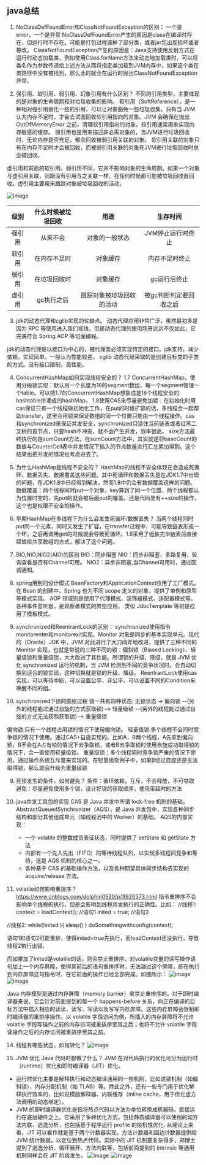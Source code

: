 ## java总结

1. NoClassDefFoundError和ClassNotFoundException的区别：
一个是error，一个是异常
NoClassDefFoundError产生的原因是class在编译时存在，但运行时不存在。可能是打包过程漏掉了部分类，或者jar包出现损坏或者篡改。
ClassNotFoundException产生的原因是：Java支持使用反射方式在运行时动态加载类，例如使用Class.forName方法来动态地加载类时，可以将类名作为参数传递给上述方法从而将指定类加载到JVM内存中，如果这个类在类路径中没有被找到，那么此时就会在运行时抛出ClassNotFoundException异常。

2. 强引用、软引用、弱引用、幻象引用有什么区别？
不同的引用类型，主要体现的是对象的生命周期和对垃圾收集的影响。
软引用（SoftReference），是一种相对强引用弱化一些的引用，可以让对象豁免一些垃圾收集，只有当 JVM 认为内存不足时，才会去试图回收软引用指向的对象。JVM 会确保在抛出 OutOfMemoryError 之前，清理软引用指向的对象。软引用通常用来实现内存敏感的缓存。
弱引用也是用来描述非必需对象的，当JVM进行垃圾回收时，无论内存是否充足，都会回收被弱引用关联的对象。
软引用关联的对象只有在内存不足时才会被回收，而被弱引用关联的对象在JVM进行垃圾回收时总会被回收。

虚引用和前面的软引用、弱引用不同，它并不影响对象的生命周期。如果一个对象与虚引用关联，则跟没有引用与之关联一样，在任何时候都可能被垃圾回收器回收。虚引用主要用来跟踪对象被垃圾回收的活动。

![image](ref_reachable.png)

|级别 | 什么时候被垃圾回收 | 用途 | 生存时间
|:-:|:-:|:-:|:-:|
|强引用 |从来不会|对象的一般状态|JVM停止运行时终止
|软引用|在内存不足时|对象缓存|内存不足时终止
|弱引用|在垃圾回收时|对象缓存|gc运行后终止
|虚引用|gc执行之后|跟踪对象被垃圾回收的活动|被gc判断判定要回收之后

3. jdk的动态代理和cglib实现的优缺点。
动态代理应用非常广泛，虽然最初多是因为 RPC 等使用进入我们视线，但是动态代理的使用场景远远不仅如此，它完美符合 Spring AOP 等切面编程。

jdk的动态代理是以接口为中心的，被代理类必须实现特定的接口。jdk支持，减少依赖，实现简单。一般认为性能较差。
cglib 动态代理采取的是创建目标类的子类的方式。没有接口限制，高性能。

4. ConcurrentHashMap如何实现线程安全的？
1.7 ConcurrentHashMap，使用分段锁实现：默认用一个长度为16的segment数组，每一个segment管理一个table。可以把1.7的ConcurrentHashMap想象成是16个线程安全的hashtable拼凑成的hashMap。
1.8使用CAS来尽量避免加锁：在初始化时用cas保证只有一个线程做初始化工作，在put的时候扩容的话，多线程会一起帮助transfer，这里会用锁来保证数组的同一个位置只能由一个线程操作。cas和synchronized来保证并发安全，synchronized只锁住当前链表或者红黑二叉树的首节点，只要hash不冲突，就不会产生并发，效率很高。
size方法最终执行的是sumCount方法，在sumCount方法中，其实就是将baseCount的数值与CounterCell表中并发情况下插入的节点数量进行汇总累加得到。这个结果也把并发的情况也考虑进去了。

4. 为什么HashMap是线程不安全的？
HashMap的线程不安全体现在会造成死循环、数据丢失、数据覆盖这些问题。其中死循环和数据丢失是在JDK1.7中出现的问题，在JDK1.8中已经得到解决，然而1.8中仍会有数据覆盖这样的问题。
数据覆盖：两个线程同时put一个对象，key算到了同一个位置，两个线程都认为位置时空的，先put的就会被后面put的覆盖。还是代码里有++size的操作，这个也是权限不安全的操作。

4. 早期HashMap在多线程下为什么会发生死循环/数据丢失？
当两个线程同时put同一个元素，同时又发生了扩容，在transfer过程中，可能导致链表形成一个环，之后再调用get的时候就会导致死循环。1.8采用了组装完毕链表后直接赋值给共享数组的方式，解决了这个问题。

5. BIO,NIO,NIO2(AIO)的区别
BIO：同步阻塞
NIO：同步非阻塞，多路复用，轮询查看是否有Channel可用。
NIO2：异步非阻塞,当Channel可用时，通过回调通知。

6. spring用到的设计模式
BeanFactory和ApplicationContext应用了工厂模式。
在 Bean 的创建中，Spring 也为不同 scope 定义的对象，提供了单例和原型等模式实现。
AOP 领域则是使用了代理模式、装饰器模式、适配器模式等。
各种事件监听器，是观察者模式的典型应用。
类似 JdbcTemplate 等则是应用了模板模式。

7. synchronized和ReentrantLock的区别：
synchronized使用指令monitorenter和monitorexit实现。Monitor 对象是同步的基本实现单元。现代的（Oracle）JDK 中，JVM 对此进行了大刀阔斧地改进，提供了三种不同的 Monitor 实现，也就是常说的三种不同的锁：偏斜锁（Biased Locking）、轻量级锁和重量级锁，大大改进了其性能。所谓锁的升级、降级，就是 JVM 优化 synchronized 运行的机制，当 JVM 检测到不同的竞争状况时，会自动切换到适合的锁实现，这种切换就是锁的升级、降级。
ReentrantLock使用cas实现，可以等待中断，可以设置公平、非公平，可以设置不同的Condition来唤醒不同的组。

8. synchronized下锁的膨胀过程
锁一共有四种状态:
无锁状态 
-> 偏向锁 
--(另外的线程能过通过自旋的方式获取锁)--> 轻量级锁 
--(另外的线程能过通过自旋的方式无法获取获取锁)--> 重量级锁

偏向锁:只有一个线程占用锁的情况下使用偏向锁。
轻量级锁:多个线程不会同时竞争锁的情况下使用。通过CAS+自旋实现的。比如A，B两个线程，A先拿到偏向锁，B不会在A占有锁的情况下去争取锁，或者B去争取锁时使用自旋成功取得锁的情况下，会一直使用轻量级锁。
重量级锁：多个线程同时竞争锁严重的情况下使用。通过操作系统互斥量来实现的。在轻量级锁例子中，如果B经过自旋还是无法取得锁，那么就会升级为重量级锁

9. 死锁发生的条件，如何避免？
条件：循环依赖，互斥，不会释放，不可夺取
避免：尽量避免使用多个锁，设计好锁的获取顺序，使用带超时的方法

10. java并发工具包的实现
CAS 是 Java 并发中所谓 lock-free 机制的基础。
AbstractQueuedSynchronizer（AQS），是 Java 并发包中，实现各种同步结构和部分其他组成单元（如线程池中的 Worker）的基础。
AQS的内部实现：
	- 一个 volatile 的整数成员表征状态，同时提供了 setState 和 getState 方法
	- 内部有一个先入先出（FIFO）的等待线程队列，以实现多线程间竞争和等待，这是 AQS 机制的核心之一。
	- 各种基于 CAS 的基础操作方法，以及各种期望具体同步结构去实现的 acquire/release 方法。

13. volatile如何影响重排序？
https://www.cnblogs.com/dolphin0520/p/3920373.html
指令重排序不会影响单个线程的执行，但是会影响到线程并发执行的正确性。比如：
//线程1:
context = loadContext();   //语句1
inited = true;             //语句2

//线程2:
while(!inited ){
  sleep()
}
doSomethingwithconfig(context);

语句1和语句2可能重排，使得inited=true先执行，而loadContext还没执行，导致线程2执行出错。

而如果加了inited是volatile的话，则会禁止重排序，对volatile变量的读写操作语句加上一个内存屏障，使得其前后的语句重排序时，无法越过这个屏障，即在执行到内存屏障这句指令时，在它前面的操作已经全部完成。如图所示：
![image](volatile_memory_barrier.png)
![image](volatile_memory_barrier2.png)

Java 内存模型是通过内存屏障（memory barrier）来禁止重排序的。对于即时编译器来说，它会针对前面提到的每一个 happens-before 关系，向正在编译的目标方法中插入相应的读读、读写、写读以及写写内存屏障。这些内存屏障会限制即时编译器的重排序操作。以 volatile 字段访问为例，所插入的内存屏障将不允许 volatile 字段写操作之前的内存访问被重排序至其之后；也将不允许 volatile 字段读操作之后的内存访问被重排序至其之前。

14. 线程有哪些状态，如何转化？
![image](thread_status.jpg)

15. JVM 优化 Java 代码时都做了什么？
JVM 在对代码执行的优化可分为运行时（runtime）优化和即时编译器（JIT）优化。
- 运行时优化主要是解释执行和动态编译通用的一些机制，比如说锁机制（如偏斜锁）、内存分配机制（如 TLAB）等。除此之外，还有一些专门用于优化解释执行效率的，比如说模版解释器、内联缓存（inline cache，用于优化虚方法调用的动态绑定）。
- JVM 的即时编译器优化是指将热点代码以方法为单位转换成机器码，直接运行在底层硬件之上。它采用了多种优化方式，包括静态编译器可以使用的如方法内联、逃逸分析，也包括基于程序运行 profile 的投机性优化.
从理论上来看，JIT 可以看作就是基于两个计数器实现，方法计数器和回边计数器提供给 JVM 统计数据，以定位到热点代码。实际中的 JIT 机制要复杂得多，郑博士提到了逃逸分析、循环展开、方法内联等，包括前面提到的 Intrinsic 等通用机制同样会在 JIT 阶段发生。
![image](java_run_period.png)
![image](jvm_profile.png)